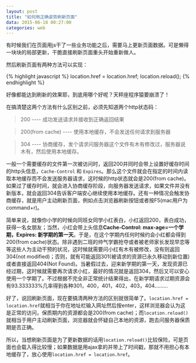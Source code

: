 ```yaml
---
layout: post
title: "如何用正确姿势刷新页面"
data: 2015-06-18 00:27:00
categories: web
---
```


有时候我们在页面用js干了一些业务功能之后，需要马上更新页面数据。可是懒得一块块的局部更新，干脆直接刷新页面重头开始重新做人。

<!-- break -->

然后刷新页面有两种方法可以实现：

{% highlight javascript %}
location.href = location.href;
location.reload();
{% endhighlight %}

好像都能达到刷新的效果耶，到底用哪个好呢？天秤座程序猿要崩溃了！

在搞清楚这两个方法有什么区别之前，必须先知道两个http状态码：

>200 ---- 成功发送请求并接收到正确返回结果

>200(from cache) ---- 使用本地缓存，不会发送任何请求到服务器

>304 ---- 协商缓存，发个请求问服务器这个文件有木有修改过，服务器说木有，然后使用本地缓存。

一般一个需要缓存的文件第一次被访问时，返回200并同时会带上设置好缓存时间的http头信息，`Cache-Control` 和 `Expires`。那么这个文件就会在指定的时间内读取本地缓存而不会发送服务器请求，这时候的http状态就会是200(from cache)。如果过了缓存时间，就会进入协商缓存阶段，向服务器发送请求，如果文件并没有新版本，就会返回304告诉客户端安心继续使用本地缓存。还有一种情况会触发协商缓存，就是用户主动刷新页面，例如点击浏览器刷新按钮或者按F5(mac用户为command+r)。

简单来说，就像你小学的时候向同班女同学小红表白，小红返回200，表白成功，获得一名女朋友；当然，小红会带上头信息**Cache-Control: max-age=一个学期，Expires: 新学期的第一天**。于是，在这个学期内任何时候约会小红都会得到200(from cache)状态。除非遇到二班的帅气学霸抢夺或者被老师家长发现早恋等等这些人为主动干预的状况，这时候就需要问小红有木有被修改，没有则返回304(not modified)；否则，就有可能返回301(被请求的资源已永久移动到新位置)或者直接返回404(Not Found)。当暑假过去，迎来新学期的第一天，发现资源已经过期，这时候就需要再次请求小红，最好的情况就是返回304，然后又可以安心使用一个学期了。不过根据不完全非正常统计结果得出，在新学期请求过期资源会有93.333333%几率得到各种301，400，401，402，403，404.........

好了，说回刷新页面，现在要搞清两种方法的区别就很简单了。`location.href = location.href`就相当于你在地址栏输入网址然后按enter，这样浏览器会认为这是正常的访问，保质期内的资源都会是200(from cache)；而`location.reload()`就相当于用户主动刷新页面，浏览器就会怀疑自己本地的资源，跑去问服务器保质期是否正确。

所以，当想刷新页面是为了更新数据的话用`location.reload()`比较保险，可是页面也会载入得比较慢；如果数据是用ajax拿的并带上了时间戳，那就不用担心有本地缓存了，放心使用`location.href = location.href`。